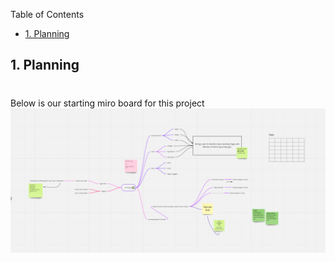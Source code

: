  Table of Contents
- [1. Planning](#1-planning)

## 1. Planning
#
  Below is our starting miro board for this project
![](./assets/miro_alchefeed.png)




